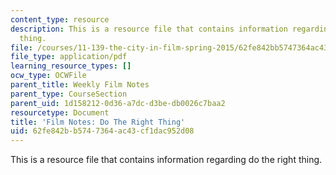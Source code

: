 ```yaml
---
content_type: resource
description: This is a resource file that contains information regarding do the right
  thing.
file: /courses/11-139-the-city-in-film-spring-2015/62fe842bb5747364ac43cf1dac952d08_MIT11_139S15_Dotheright.pdf
file_type: application/pdf
learning_resource_types: []
ocw_type: OCWFile
parent_title: Weekly Film Notes
parent_type: CourseSection
parent_uid: 1d158212-0d36-a7dc-d3be-db0026c7baa2
resourcetype: Document
title: 'Film Notes: Do The Right Thing'
uid: 62fe842b-b574-7364-ac43-cf1dac952d08
---
```

This is a resource file that contains information regarding do the right thing.

